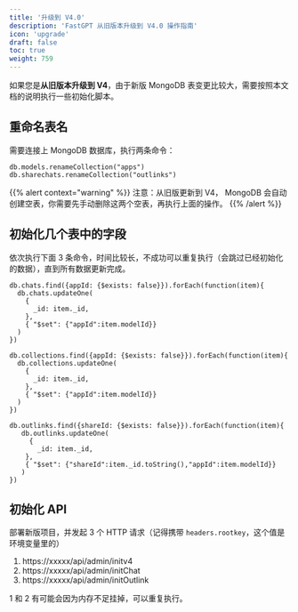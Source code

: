 ```yaml
---
title: '升级到 V4.0'
description: 'FastGPT 从旧版本升级到 V4.0 操作指南'
icon: 'upgrade'
draft: false
toc: true
weight: 759
---
```


如果您是**从旧版本升级到 V4**，由于新版 MongoDB 表变更比较大，需要按照本文档的说明执行一些初始化脚本。

## 重命名表名

需要连接上 MongoDB 数据库，执行两条命令：

```mongodb
db.models.renameCollection("apps")
db.sharechats.renameCollection("outlinks")
```

{{% alert context="warning" %}}
注意：从旧版更新到 V4， MongoDB 会自动创建空表，你需要先手动删除这两个空表，再执行上面的操作。
{{% /alert %}}

## 初始化几个表中的字段

依次执行下面 3 条命令，时间比较长，不成功可以重复执行（会跳过已经初始化的数据），直到所有数据更新完成。

```mongodb
db.chats.find({appId: {$exists: false}}).forEach(function(item){
  db.chats.updateOne(
    {
      _id: item._id,
    },
    { "$set": {"appId":item.modelId}}
  )
})

db.collections.find({appId: {$exists: false}}).forEach(function(item){
  db.collections.updateOne(
    {
      _id: item._id,
    },
    { "$set": {"appId":item.modelId}}
  )
})

db.outlinks.find({shareId: {$exists: false}}).forEach(function(item){
   db.outlinks.updateOne(
     {
       _id: item._id,
    },
    { "$set": {"shareId":item._id.toString(),"appId":item.modelId}}
   )
})
```

## 初始化 API

部署新版项目，并发起 3 个 HTTP 请求（记得携带 `headers.rootkey`，这个值是环境变量里的）

1. https://xxxxx/api/admin/initv4
2. https://xxxxx/api/admin/initChat
3. https://xxxxx/api/admin/initOutlink

1 和 2 有可能会因为内存不足挂掉，可以重复执行。
